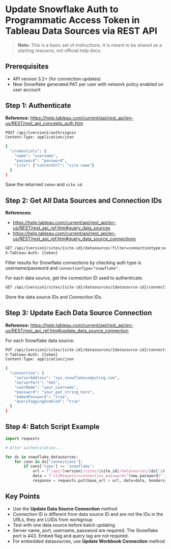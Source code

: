 # Update Snowflake Auth to Programmatic Access Token in Tableau Data Sources via REST API

> **Note:** This is a basic set of instructions. It is meant to be shared as a starting resource, not official help docs.

## Prerequisites
- API version 3.2+ (for connection updates)
- New Snowflake generated PAT per user with network policy enabled on user account

## Step 1: Authenticate
**Reference:** https://help.tableau.com/current/api/rest_api/en-us/REST/rest_api_concepts_auth.htm

```bash
POST /api/{version}/auth/signin
Content-Type: application/json

{
  "credentials": {
    "name": "username",
    "password": "password",
    "site": {"contentUrl": "site-name"}
  }
}
```

Save the returned `token` and `site-id`.

## Step 2: Get All Data Sources and Connection IDs
**References:**
- https://help.tableau.com/current/api/rest_api/en-us/REST/rest_api_ref.htm#query_data_sources
- https://help.tableau.com/current/api/rest_api/en-us/REST/rest_api_ref.htm#query_data_source_connections

```bash
GET /api/{version}/sites/{site-id}/datasources?filter=connectiontype:eq:snowflake&authenticationType:eq:Username+Password
X-Tableau-Auth: {token}
```

Filter results for Snowflake connections by checking auth type is username/password and `connectionType="snowflake"`.

For each data source, get the connection ID used to authenticate:

```bash
GET /api/{version}/sites/{site-id}/datasources/{datasource-id}/connections?filter=authenticationType:eq:Username+Password
```

Store the data source IDs and Connection IDs.

## Step 3: Update Each Data Source Connection
**Reference:** https://help.tableau.com/current/api/rest_api/en-us/REST/rest_api_ref.htm#update_data_source_connection

For each Snowflake data source:

```bash
PUT /api/{version}/sites/{site-id}/datasources/{datasource-id}/connections/{connection-id}
X-Tableau-Auth: {token}
Content-Type: application/json

{
  "connection": {
    "serverAddress": "xyz.snowflakecomputing.com",
    "serverPort": "443",
    "userName": "your_username",
    "password": "your_pat_string_here",
    "embedPassword": "true",
    "queryTaggingEnabled": "true"
  }
}
```

## Step 4: Batch Script Example

```python
import requests

# After authentication...

for ds in snowflake_datasources:
    for conn in ds['connections']:
        if conn['type'] == 'snowflake':
            url = f"/api/{version}/sites/{site_id}/datasources/{ds['id']}/connections/{conn['id']}"
            data = f'<tsRequest><connection password="{new_password}" /></tsRequest>'
            response = requests.put(base_url + url, data=data, headers=headers)
```

## Key Points
- Use the **Update Data Source Connection** method
- Connection ID is different from data source ID and are not the IDs in the URLs, they are LUIDs from workgroup
- Test with one data source before batch updating
- Server name, port, username, password are required. The Snowflake port is 443. Embed flag and query tag are not required.
- For embedded datasources, use **Update Workbook Connection** method
